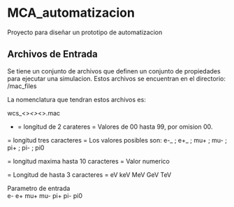 # MCA_automatizacion
Proyecto para diseñar un prototipo de automatizacion


## Archivos de Entrada

Se tiene un conjunto de archivos que definen un conjunto de propiedades para ejecutar una simulacion.
Estos archivos se encuentran en el directorio: /mac_files


La nomenclatura que tendran estos archivos es:

  wcs_<<espeficacion/>>_<<particula/>>_<<energia/>>.mac  


 - <espeficacion> = longitud de 2 carateres
 <espeficacion> = Valores de 00 hasta 99, por omision 00.
  
  
<particula> = longitud tres caracteres
<particula> = Los valores posibles son: e-_ ; e+_ ; mu+ ; mu- ; pi+ ; pi- ; pi0

<energia> = longitud maxima hasta 10 caracteres
<energia> = Valor numerico <Medida de energia>
  
  <Medida de energia> = Longitud de hasta 3 caracteres
  <Medida de energia> = eV keV MeV GeV TeV

Parametro de entrada  
e-
e+
mu+
mu-
pi+
pi-
pi0
